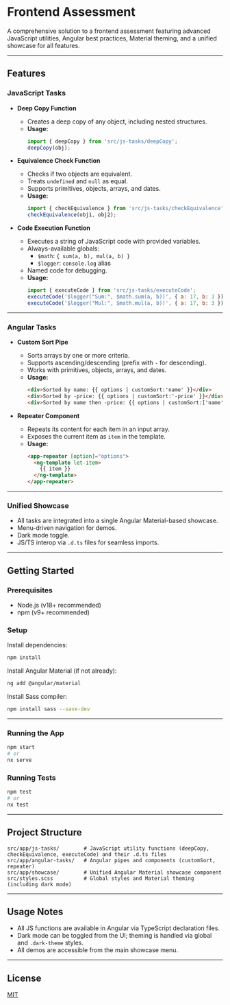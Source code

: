 # Frontend Assessment

A comprehensive solution to a frontend assessment featuring advanced JavaScript utilities, Angular best practices, Material theming, and a unified showcase for all features.

---

## Features

### JavaScript Tasks

- **Deep Copy Function**
  - Creates a deep copy of any object, including nested structures.
  - **Usage:**  
    ```js
    import { deepCopy } from 'src/js-tasks/deepCopy';
    deepCopy(obj);
    ```

- **Equivalence Check Function**
  - Checks if two objects are equivalent.
  - Treats `undefined` and `null` as equal.
  - Supports primitives, objects, arrays, and dates.
  - **Usage:**  
    ```js
    import { checkEquivalence } from 'src/js-tasks/checkEquivalence';
    checkEquivalence(obj1, obj2);
    ```

- **Code Execution Function**
  - Executes a string of JavaScript code with provided variables.
  - Always-available globals:  
    - `$math`: `{ sum(a, b), mul(a, b) }`
    - `$logger`: `console.log` alias
  - Named code for debugging.
  - **Usage:**  
    ```js
    import { executeCode } from 'src/js-tasks/executeCode';
    executeCode('$logger("Sum:", $math.sum(a, b))', { a: 17, b: 3 });
    executeCode('$logger("Mul:", $math.mul(a, b))', { a: 17, b: 3 });
    ```

---

### Angular Tasks

- **Custom Sort Pipe**
  - Sorts arrays by one or more criteria.
  - Supports ascending/descending (prefix with `-` for descending).
  - Works with primitives, objects, arrays, and dates.
  - **Usage:**  
    ```html
    <div>Sorted by name: {{ options | customSort:'name' }}</div>
    <div>Sorted by -price: {{ options | customSort:'-price' }}</div>
    <div>Sorted by name then -price: {{ options | customSort:['name','-price'] }}</div>
    ```

- **Repeater Component**
  - Repeats its content for each item in an input array.
  - Exposes the current item as `item` in the template.
  - **Usage:**  
    ```html
    <app-repeater [option]="options">
      <ng-template let-item>
        {{ item }}
      </ng-template>
    </app-repeater>
    ```

---

### Unified Showcase

- All tasks are integrated into a single Angular Material-based showcase.
- Menu-driven navigation for demos.
- Dark mode toggle.
- JS/TS interop via `.d.ts` files for seamless imports.

---

## Getting Started

### Prerequisites

- Node.js (v18+ recommended)
- npm (v9+ recommended)

### Setup

Install dependencies:
```bash
npm install
```

Install Angular Material (if not already):
```bash
ng add @angular/material
```

Install Sass compiler:
```bash
npm install sass --save-dev
```

---

### Running the App

```bash
npm start
# or
nx serve
```

### Running Tests

```bash
npm test
# or
nx test
```

---

## Project Structure

```
src/app/js-tasks/        # JavaScript utility functions (deepCopy, checkEquivalence, executeCode) and their .d.ts files
src/app/angular-tasks/   # Angular pipes and components (customSort, repeater)
src/app/showcase/        # Unified Angular Material showcase component
src/styles.scss          # Global styles and Material theming (including dark mode)
```

---

## Usage Notes

- All JS functions are available in Angular via TypeScript declaration files.
- Dark mode can be toggled from the UI; theming is handled via global and `.dark-theme` styles.
- All demos are accessible from the main showcase menu.

---

## License

[MIT](LICENSE)